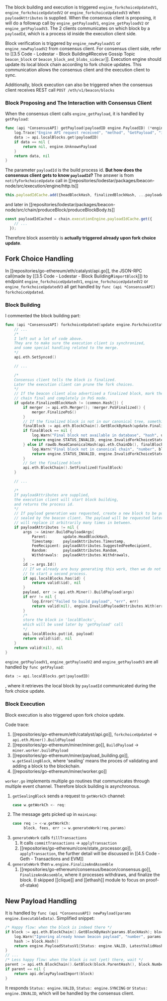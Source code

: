 ---
---

The block building and execution is triggered `engine_forkchoiceUpdatedV1`, `engine_forkchoiceUpdatedV2` or `engine_forkchoiceUpdatedV3` when `payloadAttributes` is supplied. When the consensus client is proposing, it will do a followup call by `engine_getPayloadV1`, `engine_getPayloadV2` or `engine_getPayloadV3`. The 2 clients communicates on which block by a `payloadId`, which is a process id inside the execution client side.

Block verification is triggered by `engine_newPayloadV1` or `engine_newPayloadV2` from consensus client. For consensus client side, refer to [[3.5 Code - Lodestar - Block Building#Receive Gossip Topic `beacon_block` or `beacon_block_and_blobs_sidecar`]]. Execution engine should update its local block chain according to fork choice updates. This communication allows the consensus client and the execution client to sync.

Additionally, block execution can also be triggered when the consensus client receives REST call `POST /eth/v1/beacon/blocks`

### Block Proposing and The Interaction with Consensus Client
When the consensus client calls `engine_getPayload`, it is handled by `getPayload`:
```Go
func (api *ConsensusAPI) getPayload(payloadID engine.PayloadID) (*engine.ExecutionPayloadEnvelope, error) {
	log.Trace("Engine API request received", "method", "GetPayload", "id", payloadID)
	data := api.localBlocks.get(payloadID)
	if data == nil {
		return nil, engine.UnknownPayload
	}
	return data, nil
}
```
The parameter `payloadId` is the build process id. **But how does the consensus client gets to know `payloadId`?** The answer is from `notifyForkchoiceUpdate` call in [[repositories/lodestar/packages/beacon-node/src/execution/engine/http.ts]]
```TypeScript
this.payloadIdCache.add({headBlockHash, finalizedBlockHash, ...payloadAttributesRpc}, payloadId);
```

and later in [[repositories/lodestar/packages/beacon-node/src/chain/produceBlock/produceBlockBody.ts]]
```TypeScript
const payloadIdCached = chain.executionEngine.payloadIdCache.get({
    // ...
  });
```

Therefore block assembly is **actually triggered already upon fork choice update**.

## Fork Choice Handling
In [[repositories/go-ethereum/eth/catalyst/api.go]], the JSON-RPC call(made by [[3.5 Code - Lodestar - Block Building#`importBlock`]]) to endpoint `engine_forkchoiceUpdatedV1`, `engine_forkchoiceUpdatedV2` or `engine_forkchoiceUpdatedV3` all get handled by `func (api *ConsensusAPI) forkchoiceUpdated`.

### Block Building
I commented the block building part:
```go
func (api *ConsensusAPI) forkchoiceUpdated(update engine.ForkchoiceStateV1, payloadAttributes *engine.PayloadAttributes) (engine.ForkChoiceResponse, error) {
	// ...
	/* 
	I left out a lot of code above.
	They are to make sure the execution client is synchronized,
	and some special handling related to the merge.
	*/
	api.eth.SetSynced()

    // ...

    /* 
    Consensus client tells the block is finalized.
    Later the execution client can prune the fork choices.
    */
    // If the beacon client also advertised a finalized block, mark the local
	// chain final and completely in PoS mode.
	if update.FinalizedBlockHash != (common.Hash{}) {
		if merger := api.eth.Merger(); !merger.PoSFinalized() {
			merger.FinalizePoS()
		}
		// If the finalized block is not in our canonical tree, somethings wrong
		finalBlock := api.eth.BlockChain().GetBlockByHash(update.FinalizedBlockHash)
		if finalBlock == nil {
			log.Warn("Final block not available in database", "hash", update.FinalizedBlockHash)
			return engine.STATUS_INVALID, engine.InvalidForkChoiceState.With(errors.New("final block not available in database"))
		} else if rawdb.ReadCanonicalHash(api.eth.ChainDb(), finalBlock.NumberU64()) != update.FinalizedBlockHash {
			log.Warn("Final block not in canonical chain", "number", block.NumberU64(), "hash", update.HeadBlockHash)
			return engine.STATUS_INVALID, engine.InvalidForkChoiceState.With(errors.New("final block not in canonical chain"))
		}
		// Set the finalized block
		api.eth.BlockChain().SetFinalized(finalBlock)
	}

	// ...

    /* 
    If payloadAttributes are supplied, 
    the execution client will start block building,
    and returns the process id.
    */
	// If payload generation was requested, create a new block to be potentially
	// sealed by the beacon client. The payload will be requested later, and we
	// will replace it arbitrarily many times in between.
	if payloadAttributes != nil {
		args := &miner.BuildPayloadArgs{
			Parent:       update.HeadBlockHash,
			Timestamp:    payloadAttributes.Timestamp,
			FeeRecipient: payloadAttributes.SuggestedFeeRecipient,
			Random:       payloadAttributes.Random,
			Withdrawals:  payloadAttributes.Withdrawals,
		}
		id := args.Id()
		// If we already are busy generating this work, then we do not need
		// to start a second process.
		if api.localBlocks.has(id) {
			return valid(&id), nil
		}
		payload, err := api.eth.Miner().BuildPayload(args)
		if err != nil {
			log.Error("Failed to build payload", "err", err)
			return valid(nil), engine.InvalidPayloadAttributes.With(err)
		}
		/* 
		store the block in 'localBlocks',
		which will be used later by 'getPayload' call
		*/
		api.localBlocks.put(id, payload)
		return valid(&id), nil
	}
	return valid(nil), nil
}
```

`engine_getPayloadV1`, `engine_getPayloadV2` and `engine_getPayloadV3` are all handled by `func getPayload`:
```go
data := api.localBlocks.get(payloadID)
```
, where it retrieves the local block by `payloadId` communicated during the fork choice update.

### Block Execution
Block execution is also triggered upon fork choice update.

Code trace:
1. [[repositories/go-ethereum/eth/catalyst/api.go]], `forkchoiceUpdated` -> `api.eth.Miner().BuildPayload`
2. [[repositories/go-ethereum/miner/miner.go]], `BuildPayload` -> `miner.worker.buildPayload`
3. [[repositories/go-ethereum/miner/payload_building.go]], `w.getSealingBlock`, where 'sealing' means the proces of validating and adding a block to the blockchain.
4. [[repositories/go-ethereum/miner/worker.go]]

`worker.go` implements multiple go routines that communicates through multiple event channel. Therefore block building is asynchronous.
1. `getSealingBlock` sends a request to `getWorkCh` channel: 
   ```go
   case w.getWorkCh <- req:
   ```
2. The message gets picked up in `mainLoop`:
   ```go
   case req := <-w.getWorkCh:
		block, fees, err := w.generateWork(req.params)
   ```
3. `generateWork` calls `fillTransactions`
	1. It calls `commitTransactions` -> `applyTransaction`
	2. [[repositories/go-ethereum/core/state_processor.go]], `applyTransaction`, the further detail will be discussed in [[4.5 Code - Geth - Transactions and EVM]]
4. `generateWork` then `w.engine.FinalizeAndAssemble`
	1. [[repositories/go-ethereum/consensus/beacon/consensus.go]], `FinalizeAndAssemble`, where it processes withdraws, and finalize the block. (I skipped [[clique]] and [[ethash]] module to focus on proof-of-stake)

## New Payload Handling
It is handled by `func (api *ConsensusAPI) newPayload(params engine.ExecutableData)`. Simplified snippet:
```go
/* Happy flow: when the block is indeed there */
if block := api.eth.BlockChain().GetBlockByHash(params.BlockHash); block != nil {
	log.Warn("Ignoring already known beacon payload", "number", params.Number, "hash", params.BlockHash, "age", common.PrettyAge(time.Unix(int64(block.Time()), 0)))
	hash := block.Hash()
	return engine.PayloadStatusV1{Status: engine.VALID, LatestValidHash: &hash}, nil
}
// ...
/* Less happy flow: when the block is not (yet) there, wait */
parent := api.eth.BlockChain().GetBlock(block.ParentHash(), block.NumberU64()-1)
if parent == nil {
	return api.delayPayloadImport(block)
}
```

It responds `Status: engine.VALID`, `Status: engine.SYNCING` or `Status: engine.INVALID`, which will be handled by the consensus client.
